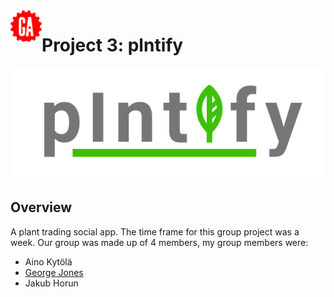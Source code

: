 <img align="left" width="50" height="50" src="GA.png" alt="GA logo">

# Project 3: plntify
![plntfy logo](readme-plntify.svg)

## Overview

A plant trading social app. 
The time frame for this group project was a week.
Our group was made up of 4 members, my group members were: 

* Aino Kytölä
* [George Jones](https://github.com/Jompra) 
* Jakub Horun


